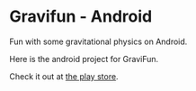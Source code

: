 # Gravifun - Android
Fun with some gravitational physics on Android.

Here is the android project for GraviFun.

Check it out at <a href="https://play.google.com/store/apps/details?id=com.ParadigmMotion.GraviFun">the play store</a>.
